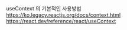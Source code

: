useContext 의 기본적인 사용방법
https://ko.legacy.reactjs.org/docs/context.html
https://react.dev/reference/react/useContext